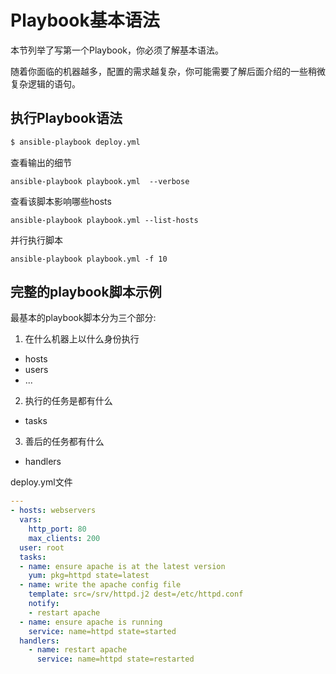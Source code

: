 # Playbook基本语法

本节列举了写第一个Playbook，你必须了解基本语法。

随着你面临的机器越多，配置的需求越复杂，你可能需要了解后面介绍的一些稍微复杂逻辑的语句。

## 执行Playbook语法

```bash
$ ansible-playbook deploy.yml
```

查看输出的细节

```
ansible-playbook playbook.yml  --verbose
```

查看该脚本影响哪些hosts

```
ansible-playbook playbook.yml --list-hosts
```

并行执行脚本

```
ansible-playbook playbook.yml -f 10
```

## 完整的playbook脚本示例

最基本的playbook脚本分为三个部分:

1. 在什么机器上以什么身份执行

  * hosts
  * users
  * ...

2. 执行的任务是都有什么

  * tasks

3. 善后的任务都有什么

  * handlers


deploy.yml文件

```yml
---
- hosts: webservers
  vars:
    http_port: 80
    max_clients: 200
  user: root
  tasks:
  - name: ensure apache is at the latest version
    yum: pkg=httpd state=latest
  - name: write the apache config file
    template: src=/srv/httpd.j2 dest=/etc/httpd.conf
    notify:
    - restart apache
  - name: ensure apache is running
    service: name=httpd state=started
  handlers:
    - name: restart apache
      service: name=httpd state=restarted
```

